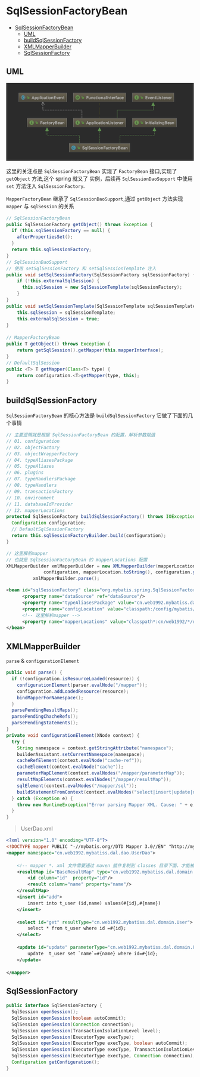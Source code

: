 # SqlSessionFactoryBean

- [SqlSessionFactoryBean](#sqlsessionfactorybean)
  - [UML](#uml)
  - [buildSqlSessionFactory](#buildsqlsessionfactory)
  - [XMLMapperBuilder](#xmlmapperbuilder)
  - [SqlSessionFactory](#sqlsessionfactory)

## UML

![SqlSessionFactoryBean](./images/SqlSessionFactoryBean.png)

这里的关注点是 `SqlSessionFactoryBean` 实现了 `FactoryBean` 接口,实现了 `getObject` 方法,这个 spring 就又了 实例，后续再 `SqlSessionDaoSupport` 中使用 `set` 方法注入 `SqlSessionFactory`.

`MapperFactoryBean` 继承了 `SqlSessionDaoSupport`,通过 `getObject` 方法实现 `mapper` 与 `sqlSession` 的关系

```java
// SqlSessionFactoryBean
public SqlSessionFactory getObject() throws Exception {
  if (this.sqlSessionFactory == null) {
    afterPropertiesSet();
  }
  return this.sqlSessionFactory;
}
// SqlSessionDaoSupport
// 使用 setSqlSessionFactory 和 setSqlSessionTemplate 注入
public void setSqlSessionFactory(SqlSessionFactory sqlSessionFactory) {
    if (!this.externalSqlSession) {
      this.sqlSession = new SqlSessionTemplate(sqlSessionFactory);
    }
}
public void setSqlSessionTemplate(SqlSessionTemplate sqlSessionTemplate){
    this.sqlSession = sqlSessionTemplate;
    this.externalSqlSession = true;
}

// MapperFactoryBean
public T getObject() throws Exception {
    return getSqlSession().getMapper(this.mapperInterface);
}
// DefaultSqlSession
public <T> T getMapper(Class<T> type) {
    return configuration.<T>getMapper(type, this);
}
```

## buildSqlSessionFactory

`SqlSessionFactoryBean` 的核心方法是 `buildSqlSessionFactory` 它做了下面的几个事情

```java
// 主要逻辑就是根据 SqlSessionFactoryBean 的配置，解析参数赋值
// 01. configuration
// 02. objectFactory
// 03. objectWrapperFactory
// 04. typeAliasesPackage
// 05. typeAliases
// 06. plugins
// 07. typeHandlersPackage
// 08. typeHandlers
// 09. transactionFactory
// 10. environment
// 11. databaseIdProvider
// 12. mapperLocations
protected SqlSessionFactory buildSqlSessionFactory() throws IOException {
  Configuration configuration;
  // DefaultSqlSessionFactory
  return this.sqlSessionFactoryBuilder.build(configuration);
}
```

```java
// 这里解析mapper
// 也就是 SqlSessionFactoryBean 的 mapperLocations 配置
XMLMapperBuilder xmlMapperBuilder = new XMLMapperBuilder(mapperLocation.getInputStream(),
              configuration, mapperLocation.toString(), configuration.getSqlFragments());
          xmlMapperBuilder.parse();
```

```xml
<bean id="sqlSessionFactory" class="org.mybatis.spring.SqlSessionFactoryBean">
      <property name="dataSource" ref="dataSource"/>
      <property name="typeAliasesPackage" value="cn.web1992.mybatiss.dal.domain"/>
      <property name="configLocation" value="classpath:/config/mybatis/mybatis-config.xml"/>
      <!-- 这里解析mapper -->
      <property name="mapperLocations" value="classpath*:cn/web1992/*/dal/dao/*.xml" />
</bean>
```

## XMLMapperBuilder

`parse` & `configurationElement`

```java
public void parse() {
  if (!configuration.isResourceLoaded(resource)) {
    configurationElement(parser.evalNode("/mapper"));
    configuration.addLoadedResource(resource);
    bindMapperForNamespace();
  }
  parsePendingResultMaps();
  parsePendingChacheRefs();
  parsePendingStatements();
}
private void configurationElement(XNode context) {
  try {
    String namespace = context.getStringAttribute("namespace");
    builderAssistant.setCurrentNamespace(namespace);
    cacheRefElement(context.evalNode("cache-ref"));
    cacheElement(context.evalNode("cache"));
    parameterMapElement(context.evalNodes("/mapper/parameterMap"));
    resultMapElements(context.evalNodes("/mapper/resultMap"));
    sqlElement(context.evalNodes("/mapper/sql"));
    buildStatementFromContext(context.evalNodes("select|insert|update|delete"));
  } catch (Exception e) {
    throw new RuntimeException("Error parsing Mapper XML. Cause: " + e, e);
  }
}
```

> UserDao.xml

```xml
<?xml version="1.0" encoding="UTF-8"?>
<!DOCTYPE mapper PUBLIC "-//mybatis.org//DTD Mapper 3.0//EN" "http://mybatis.org/dtd/mybatis-3-mapper.dtd">
<mapper namespace="cn.web1992.mybatiss.dal.dao.UserDao">

    <!-- mapper *. xml 文件需要通过 maven 插件复制到 classes 目录下面，才能被找到 -->
    <resultMap id="BaseResultMap" type="cn.web1992.mybatiss.dal.domain.User">
        <id column="id"  property="id"/>
        <result column="name" property="name"/>
    </resultMap>
    <insert id="add">
        insert into t_user (id,name) values(#{id},#{name})
    </insert>

    <select id="get" resultType="cn.web1992.mybatiss.dal.domain.User">
        select * from t_user where id =#{id};
    </select>

    <update id="update" parameterType="cn.web1992.mybatiss.dal.domain.User">
        update  t_user set `name`=#{name} where id=#{id};
    </update>

</mapper>
```

## SqlSessionFactory

```java
public interface SqlSessionFactory {
  SqlSession openSession();
  SqlSession openSession(boolean autoCommit);
  SqlSession openSession(Connection connection);
  SqlSession openSession(TransactionIsolationLevel level);
  SqlSession openSession(ExecutorType execType);
  SqlSession openSession(ExecutorType execType, boolean autoCommit);
  SqlSession openSession(ExecutorType execType, TransactionIsolationLevel level);
  SqlSession openSession(ExecutorType execType, Connection connection);
  Configuration getConfiguration();
}
```
